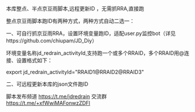 本库整点、半点京豆雨脚本,远程更新ID ，无需抓RRA,直接跑

整点京豆雨脚本跑ID有两种方式，两种方式自动二选一： 

一、可自行抓京豆雨RRA，设置环境变量跑ID，适配user.py监控bot（详见https://github.com/chiupam/JD_Diy） 

环境变量名称jd_redrain_activityId,支持跑一个或多个RRAID，多个RRAID用@连接、设置格式如下：

export jd_redrain_activityId="RRAID1@RRAID2@RRAID3" 

二、可远程更新本库的json文件跑ID 


脚本发布频道 https://t.me/jdredrain  交流群 https://t.me/+xfWwiMAFonwzZDFl

